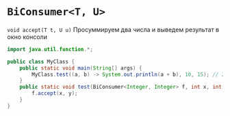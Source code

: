 # `BiConsumer<T, U>`
`void accept(T t, U u)`
Просуммируем два числа и выведем результат в окно консоли
```java
import java.util.function.*;

public class MyClass {
    public static void main(String[] args) {
        MyClass.test((a, b) -> System.out.println(a + b), 10, 15); // 25
    }
    public static void test(BiConsumer<Integer, Integer> f, int x, int y) {
        f.accept(x, y);
    }
}
```
